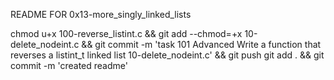 README FOR 0x13-more_singly_linked_lists

chmod u+x 100-reverse_listint.c && git add --chmod=+x 10-delete_nodeint.c && git commit -m 'task 101 Advanced Write a function that reverses a listint_t linked list 10-delete_nodeint.c' && git push
git add . && git commit -m 'created readme'